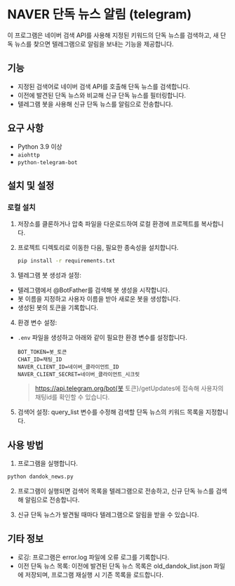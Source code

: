 # NAVER 단독 뉴스 알림 (telegram)
이 프로그램은 네이버 검색 API를 사용해 지정된 키워드의 단독 뉴스를 검색하고, 새 단독 뉴스를 찾으면 텔레그램으로 알림을 보내는 기능을 제공합니다.

## 기능
- 지정된 검색어로 네이버 검색 API를 호출해 단독 뉴스를 검색합니다.
- 이전에 발견된 단독 뉴스와 비교해 신규 단독 뉴스를 필터링합니다.
- 텔레그램 봇을 사용해 신규 단독 뉴스를 알림으로 전송합니다.

## 요구 사항
- Python 3.9 이상
- `aiohttp`
- `python-telegram-bot`

## 설치 및 설정
### 로컬 설치
1. 저장소를 클론하거나 압축 파일을 다운로드하여 로컬 환경에 프로젝트를 복사합니다.

2. 프로젝트 디렉토리로 이동한 다음, 필요한 종속성을 설치합니다.
    ```bash
    pip install -r requirements.txt
    ```

3. 텔레그램 봇 생성과 설정:
- 텔레그램에서 @BotFather를 검색해 봇 생성을 시작합니다.
- 봇 이름을 지정하고 사용자 이름을 받아 새로운 봇을 생성합니다.
- 생성된 봇의 토큰을 기록합니다.

4. 환경 변수 설정:
- `.env` 파일을 생성하고 아래와 같이 필요한 환경 변수를 설정합니다.

  ```
  BOT_TOKEN=봇_토큰
  CHAT_ID=채팅_ID
  NAVER_CLIENT_ID=네이버_클라이언트_ID
  NAVER_CLIENT_SECRET=네이버_클라이언트_시크릿
  ```
  > https://api.telegram.org/bot{봇  토큰}/getUpdates에 접속해 사용자의 채팅id를 확인할 수 있습니다.

5. 검색어 설정:
query_list 변수를 수정해 검색할 단독 뉴스의 키워드 목록을 지정합니다.


## 사용 방법
1. 프로그램을 실행합니다.

```bash
python dandok_news.py
```

2. 프로그램이 실행되면 검색어 목록을 텔레그램으로 전송하고, 신규 단독 뉴스를 검색해 알림으로 전송합니다.

3. 신규 단독 뉴스가 발견될 때마다 텔레그램으로 알림을 받을 수 있습니다.

## 기타 정보
- 로깅: 프로그램은 error.log 파일에 오류 로그를 기록합니다.
- 이전 단독 뉴스 목록: 이전에 발견된 단독 뉴스 목록은 old_dandok_list.json 파일에 저장되며, 프로그램 재실행 시 기존 목록을 로드합니다.
